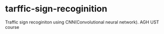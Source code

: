# tarffic-sign-recoginition

Traffic sign recoginiton using CNN(Convolutional neural network). AGH UST course
